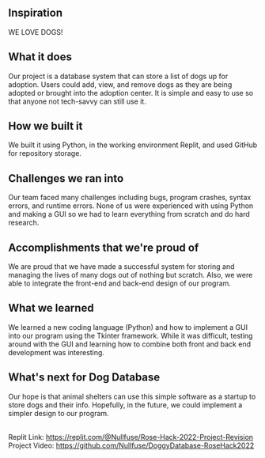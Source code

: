 ## Inspiration
WE LOVE DOGS!

## What it does
Our project is a database system that can store a list of dogs up for adoption. Users could add, view, and remove dogs as they are being adopted or brought into the adoption center. It is simple and easy to use so that anyone not tech-savvy can still use it. 

## How we built it
We built it using Python, in the working environment Replit, and used GitHub for repository storage.

## Challenges we ran into
Our team faced many challenges including bugs, program crashes, syntax errors, and runtime errors. None of us were experienced with using Python and making a GUI so we had to learn everything from scratch and do hard research.

## Accomplishments that we're proud of
We are proud that we have made a successful system for storing and managing the lives of many dogs out of nothing but scratch. Also, we were able to integrate the front-end and back-end design of our program.

## What we learned
We learned a new coding language (Python) and how to implement a GUI into our program using the Tkinter framework. While it was difficult, testing around with the GUI and learning how to combine both front and back end development was interesting.

## What's next for Dog Database
Our hope is that animal shelters can use this simple software as a startup to store dogs and their info. Hopefully, in the future, we could implement a simpler design to our program. 

\
Replit Link: https://replit.com/@Nullfuse/Rose-Hack-2022-Project-Revision \
Project Video: https://github.com/Nullfuse/DoggyDatabase-RoseHack2022
